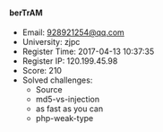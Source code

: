 #### berTrAM  

* Email: 928921254@qq.com  
* University: zjpc  
* Register Time: 2017-04-13 10:37:35  
* Register IP: 120.199.45.98  
* Score: 210  
* Solved challenges: 
  * Source  
  * md5-vs-injection  
  * as fast as you can  
  * php-weak-type  
